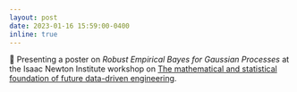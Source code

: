```yaml
---
layout: post
date: 2023-01-16 15:59:00-0400
inline: true
---
```


💬 Presenting a poster on *Robust Empirical Bayes for Gaussian Processes* at the Isaac Newton Institute workshop on [The mathematical and statistical foundation of future data-driven engineering](https://www.newton.ac.uk/event/ddew01/).

